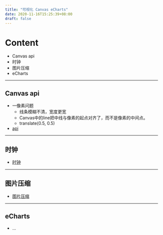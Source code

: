 ```yaml
---
title: "可视化 Canvas eCharts"
date: 2020-11-16T15:25:39+08:00
draft: false
---
```

# Content
- Canvas api
- 时钟
- 图片压缩
- eCharts
---
## Canvas api
- 一像素问题
    * 线条模糊不清，宽度更宽
    * Canvas中的line把中线与像素的起点对齐了，而不是像素的中间点。
    * translate(0.5, 0.5)
- [api](https://github.com/MarginLon/CSS_JS_Repos/blob/main/Canvas/%E5%8F%AF%E8%A7%86%E5%8C%96/1_canvasAPI.html)
---
## 时钟
- [时钟](https://github.com/MarginLon/CSS_JS_Repos/blob/main/Canvas/%E5%8F%AF%E8%A7%86%E5%8C%96/2_%E6%97%B6%E9%92%9F.html)
---
## 图片压缩
- [图片压缩](https://github.com/MarginLon/CSS_JS_Repos/blob/main/Canvas/%E5%8F%AF%E8%A7%86%E5%8C%96/3_%E5%9B%BE%E7%89%87%E5%8E%8B%E7%BC%A9.html)
---
## eCharts
- ...                          
